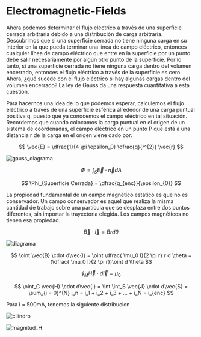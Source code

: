 # Electromagnetic-Fields

Ahora podemos determinar el flujo eléctrico a través de una superficie cerrada arbitraria debido a una distribución de carga arbitraria. Descubrimos que si una superficie cerrada no tiene ninguna carga en su interior en la que pueda terminar una línea de campo eléctrico, entonces cualquier línea de campo eléctrico que entre en la superficie por un punto debe salir necesariamente por algún otro punto de la superficie. Por lo tanto, si una superficie cerrada no tiene ninguna carga dentro del volumen encerrado, entonces el flujo eléctrico a través de la superficie es cero. Ahora, ¿qué sucede con el flujo eléctrico si hay algunas cargas dentro del volumen encerrado? La ley de Gauss da una respuesta cuantitativa a esta cuestión.

Para hacernos una idea de lo que podemos esperar, calculemos el flujo eléctrico a través de una superficie esférica alrededor de una carga puntual positiva q, puesto que ya conocemos el campo eléctrico en tal situación. Recordemos que cuando colocamos la carga puntual en el origen de un sistema de coordenadas, el campo eléctrico en un punto P que está a una distancia r de la carga en el origen viene dado por:

$$ \vec{E} = \dfrac{1}{4 \pi \epsilon_0} \dfrac{q}{r^{2}} \vec{r} $$

![gauss_diagrama](https://github.com/M-O-R-P-H-E-U-S/Electromagnetic-Fields/blob/main/gauss_diagrama.jpeg) 

$$ \Phi = \int_S \vec{E} \cdot \vec{n} dA $$

$$ \Phi_{Superficie Cerrada} = \dfrac{q_{enc}}{\epsilon_{0}} $$






La propiedad fundamental de un campo magnético estático es que no es conservador. Un campo conservador es aquel que realiza la misma cantidad de trabajo sobre una partícula que se desplaza entre dos puntos diferentes, sin importar la trayectoria elegida. Los campos magnéticos no tienen esa propiedad.

$$  \vec{B} \cdot \vec{l} = B r d \theta$$

![diagrama](https://github.com/M-O-R-P-H-E-U-S/Electromagnetic-Fields/blob/main/diagrama.jpeg) 

$$ \oint \vec{B}  \cdot d\vec{l}  =  \oint \dfrac{ \mu_0 I}{2 \pi r} r d \theta = (\dfrac{ \mu_0 I}{2 \pi r})\oint  d \theta $$

$$ \oint_M \vec{H} \cdot d\vec{l} = \mu_0 $$

$$ \oint_C  \vec{H} \cdot d\vec{l} = \int \int_S \vec{J} \cdot d\vec{S} = \sum_{i = 0}^{N} i_n = i_1 + i_2 + i_3 + ... + i_N = i_{enc} $$

Para i = 500mA, tenemos la siguiente distribucion

![cilindro](https://github.com/M-O-R-P-H-E-U-S/Electromagnetic-Fields/blob/main/cilindro.jpeg) 

![magnitud_H](https://github.com/M-O-R-P-H-E-U-S/Electromagnetic-Fields/blob/main/magnitud_H.jpeg) 











